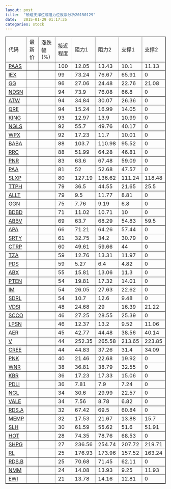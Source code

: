 ```yaml
---
layout: post
title:  "触碰支撑位或阻力位股票分析20150129"
date:   2015-01-29 01:17:35
categories: stock
---
```

<script type="text/javascript">
var stockList = []
stockList.push('gb_paas');
stockList.push('gb_iex');
stockList.push('gb_gg');
stockList.push('gb_ndsn');
stockList.push('gb_atw');
stockList.push('gb_qre');
stockList.push('gb_king');
stockList.push('gb_ngls');
stockList.push('gb_wpx');
stockList.push('gb_baba');
stockList.push('gb_rrc');
stockList.push('gb_pnr');
stockList.push('gb_paa');
stockList.push('gb_slxp');
stockList.push('gb_ttph');
stockList.push('gb_allt');
stockList.push('gb_ggn');
stockList.push('gb_bdbd');
stockList.push('gb_abbv');
stockList.push('gb_apa');
stockList.push('gb_srty');
stockList.push('gb_ctrp');
stockList.push('gb_tza');
stockList.push('gb_pds');
stockList.push('gb_abx');
stockList.push('gb_pten');
stockList.push('gb_im');
stockList.push('gb_sdrl');
stockList.push('gb_vdsi');
stockList.push('gb_scco');
stockList.push('gb_lpsn');
stockList.push('gb_aer');
stockList.push('gb_v');
stockList.push('gb_cree');
stockList.push('gb_pnk');
stockList.push('gb_wnr');
stockList.push('gb_kbr');
stockList.push('gb_pdli');
stockList.push('gb_ngl');
stockList.push('gb_vale');
stockList.push('gb_rds.a');
stockList.push('gb_memp');
stockList.push('gb_slh');
stockList.push('gb_hot');
stockList.push('gb_shpg');
stockList.push('gb_rl');
stockList.push('gb_rds.b');
stockList.push('gb_nmm');
stockList.push('gb_ewi');
</script>
<table border="1">
 <tr>
 <td>代码</td>
 <td>最新价</td>
 <td>涨跌幅(%)</td>
 <td>接近程度</td>
 <td>阻力1</td>
 <td>阻力2</td>
 <td>支撑1</td>
 <td>支撑2</td>
</tr>
  <tr id="paas" class="green">
  <td><a href="http://stock.finance.sina.com.cn/usstock/quotes/PAAS.html" target="_blank">PAAS</a></td><td></td><td></td><td>100</td><td>12.05</td><td>13.43</td><td>10.1</td><td>11.13</td></tr>
  <tr id="iex" class="red">
  <td><a href="http://stock.finance.sina.com.cn/usstock/quotes/IEX.html" target="_blank">IEX</a></td><td></td><td></td><td>99</td><td>73.24</td><td>76.67</td><td>65.91</td><td>0</td></tr>
  <tr id="gg" class="red">
  <td><a href="http://stock.finance.sina.com.cn/usstock/quotes/GG.html" target="_blank">GG</a></td><td></td><td></td><td>96</td><td>27.06</td><td>24.48</td><td>22.76</td><td>21.08</td></tr>
  <tr id="ndsn" class="red">
  <td><a href="http://stock.finance.sina.com.cn/usstock/quotes/NDSN.html" target="_blank">NDSN</a></td><td></td><td></td><td>94</td><td>73.9</td><td>76.08</td><td>66.8</td><td>0</td></tr>
  <tr id="atw" class="red">
  <td><a href="http://stock.finance.sina.com.cn/usstock/quotes/ATW.html" target="_blank">ATW</a></td><td></td><td></td><td>94</td><td>34.84</td><td>30.07</td><td>26.36</td><td>0</td></tr>
  <tr id="qre" class="red">
  <td><a href="http://stock.finance.sina.com.cn/usstock/quotes/QRE.html" target="_blank">QRE</a></td><td></td><td></td><td>94</td><td>15.24</td><td>16.99</td><td>14.05</td><td>0</td></tr>
  <tr id="king" class="red">
  <td><a href="http://stock.finance.sina.com.cn/usstock/quotes/KING.html" target="_blank">KING</a></td><td></td><td></td><td>93</td><td>12.97</td><td>13.9</td><td>10.99</td><td>0</td></tr>
  <tr id="ngls" class="red">
  <td><a href="http://stock.finance.sina.com.cn/usstock/quotes/NGLS.html" target="_blank">NGLS</a></td><td></td><td></td><td>92</td><td>55.7</td><td>49.76</td><td>40.17</td><td>0</td></tr>
  <tr id="wpx" class="red">
  <td><a href="http://stock.finance.sina.com.cn/usstock/quotes/WPX.html" target="_blank">WPX</a></td><td></td><td></td><td>92</td><td>17.23</td><td>11.7</td><td>10.01</td><td>0</td></tr>
  <tr id="baba" class="red">
  <td><a href="http://stock.finance.sina.com.cn/usstock/quotes/BABA.html" target="_blank">BABA</a></td><td></td><td></td><td>88</td><td>103.7</td><td>110.98</td><td>95.52</td><td>0</td></tr>
  <tr id="rrc" class="green">
  <td><a href="http://stock.finance.sina.com.cn/usstock/quotes/RRC.html" target="_blank">RRC</a></td><td></td><td></td><td>88</td><td>51.99</td><td>64.28</td><td>46.81</td><td>0</td></tr>
  <tr id="pnr" class="red">
  <td><a href="http://stock.finance.sina.com.cn/usstock/quotes/PNR.html" target="_blank">PNR</a></td><td></td><td></td><td>83</td><td>63.6</td><td>67.48</td><td>59.09</td><td>0</td></tr>
  <tr id="paa" class="red">
  <td><a href="http://stock.finance.sina.com.cn/usstock/quotes/PAA.html" target="_blank">PAA</a></td><td></td><td></td><td>81</td><td>52</td><td>52.68</td><td>47.57</td><td>0</td></tr>
  <tr id="slxp" class="red">
  <td><a href="http://stock.finance.sina.com.cn/usstock/quotes/SLXP.html" target="_blank">SLXP</a></td><td></td><td></td><td>80</td><td>127.19</td><td>136.62</td><td>111.24</td><td>118.48</td></tr>
  <tr id="ttph" class="red">
  <td><a href="http://stock.finance.sina.com.cn/usstock/quotes/TTPH.html" target="_blank">TTPH</a></td><td></td><td></td><td>79</td><td>36.5</td><td>44.55</td><td>21.65</td><td>25.5</td></tr>
  <tr id="allt" class="red">
  <td><a href="http://stock.finance.sina.com.cn/usstock/quotes/ALLT.html" target="_blank">ALLT</a></td><td></td><td></td><td>79</td><td>9.5</td><td>11.77</td><td>8.81</td><td>0</td></tr>
  <tr id="ggn" class="red">
  <td><a href="http://stock.finance.sina.com.cn/usstock/quotes/GGN.html" target="_blank">GGN</a></td><td></td><td></td><td>75</td><td>7.76</td><td>9.19</td><td>6.8</td><td>0</td></tr>
  <tr id="bdbd" class="green">
  <td><a href="http://stock.finance.sina.com.cn/usstock/quotes/BDBD.html" target="_blank">BDBD</a></td><td></td><td></td><td>71</td><td>11.02</td><td>10.71</td><td>10</td><td>0</td></tr>
  <tr id="abbv" class="red">
  <td><a href="http://stock.finance.sina.com.cn/usstock/quotes/ABBV.html" target="_blank">ABBV</a></td><td></td><td></td><td>69</td><td>63.7</td><td>68.29</td><td>54.83</td><td>59.5</td></tr>
  <tr id="apa" class="red">
  <td><a href="http://stock.finance.sina.com.cn/usstock/quotes/APA.html" target="_blank">APA</a></td><td></td><td></td><td>66</td><td>71.21</td><td>64.26</td><td>57.44</td><td>0</td></tr>
  <tr id="srty" class="green">
  <td><a href="http://stock.finance.sina.com.cn/usstock/quotes/SRTY.html" target="_blank">SRTY</a></td><td></td><td></td><td>61</td><td>32.75</td><td>34.2</td><td>30.79</td><td>0</td></tr>
  <tr id="ctrp" class="red">
  <td><a href="http://stock.finance.sina.com.cn/usstock/quotes/CTRP.html" target="_blank">CTRP</a></td><td></td><td></td><td>60</td><td>49.61</td><td>59.66</td><td>44</td><td>0</td></tr>
  <tr id="tza" class="green">
  <td><a href="http://stock.finance.sina.com.cn/usstock/quotes/TZA.html" target="_blank">TZA</a></td><td></td><td></td><td>59</td><td>12.76</td><td>13.31</td><td>11.97</td><td>0</td></tr>
  <tr id="pds" class="green">
  <td><a href="http://stock.finance.sina.com.cn/usstock/quotes/PDS.html" target="_blank">PDS</a></td><td></td><td></td><td>59</td><td>5.27</td><td>6.4</td><td>4.82</td><td>0</td></tr>
  <tr id="abx" class="red">
  <td><a href="http://stock.finance.sina.com.cn/usstock/quotes/ABX.html" target="_blank">ABX</a></td><td></td><td></td><td>55</td><td>15.81</td><td>13.06</td><td>11.3</td><td>0</td></tr>
  <tr id="pten" class="red">
  <td><a href="http://stock.finance.sina.com.cn/usstock/quotes/PTEN.html" target="_blank">PTEN</a></td><td></td><td></td><td>54</td><td>19.81</td><td>17.32</td><td>14.01</td><td>0</td></tr>
  <tr id="im" class="red">
  <td><a href="http://stock.finance.sina.com.cn/usstock/quotes/IM.html" target="_blank">IM</a></td><td></td><td></td><td>54</td><td>26.05</td><td>27.63</td><td>22.62</td><td>0</td></tr>
  <tr id="sdrl" class="red">
  <td><a href="http://stock.finance.sina.com.cn/usstock/quotes/SDRL.html" target="_blank">SDRL</a></td><td></td><td></td><td>54</td><td>10.7</td><td>12.6</td><td>9.48</td><td>0</td></tr>
  <tr id="vdsi" class="green">
  <td><a href="http://stock.finance.sina.com.cn/usstock/quotes/VDSI.html" target="_blank">VDSI</a></td><td></td><td></td><td>48</td><td>24.68</td><td>29</td><td>16.39</td><td>21.22</td></tr>
  <tr id="scco" class="red">
  <td><a href="http://stock.finance.sina.com.cn/usstock/quotes/SCCO.html" target="_blank">SCCO</a></td><td></td><td></td><td>46</td><td>27.25</td><td>28.55</td><td>25.39</td><td>0</td></tr>
  <tr id="lpsn" class="green">
  <td><a href="http://stock.finance.sina.com.cn/usstock/quotes/LPSN.html" target="_blank">LPSN</a></td><td></td><td></td><td>46</td><td>12.37</td><td>13.2</td><td>9.52</td><td>11.06</td></tr>
  <tr id="aer" class="green">
  <td><a href="http://stock.finance.sina.com.cn/usstock/quotes/AER.html" target="_blank">AER</a></td><td></td><td></td><td>45</td><td>42.77</td><td>44.48</td><td>38.56</td><td>40.14</td></tr>
  <tr id="v" class="red">
  <td><a href="http://stock.finance.sina.com.cn/usstock/quotes/V.html" target="_blank">V</a></td><td></td><td></td><td>44</td><td>252.35</td><td>265.58</td><td>213.65</td><td>223.85</td></tr>
  <tr id="cree" class="red">
  <td><a href="http://stock.finance.sina.com.cn/usstock/quotes/CREE.html" target="_blank">CREE</a></td><td></td><td></td><td>44</td><td>44.83</td><td>37.26</td><td>31.4</td><td>34.09</td></tr>
  <tr id="pnk" class="red">
  <td><a href="http://stock.finance.sina.com.cn/usstock/quotes/PNK.html" target="_blank">PNK</a></td><td></td><td></td><td>40</td><td>21.46</td><td>22.68</td><td>19.92</td><td>0</td></tr>
  <tr id="wnr" class="red">
  <td><a href="http://stock.finance.sina.com.cn/usstock/quotes/WNR.html" target="_blank">WNR</a></td><td></td><td></td><td>38</td><td>36.81</td><td>38.79</td><td>32.55</td><td>0</td></tr>
  <tr id="kbr" class="red">
  <td><a href="http://stock.finance.sina.com.cn/usstock/quotes/KBR.html" target="_blank">KBR</a></td><td></td><td></td><td>36</td><td>17.23</td><td>17.33</td><td>15.06</td><td>0</td></tr>
  <tr id="pdli" class="red">
  <td><a href="http://stock.finance.sina.com.cn/usstock/quotes/PDLI.html" target="_blank">PDLI</a></td><td></td><td></td><td>36</td><td>7.81</td><td>7.9</td><td>7.24</td><td>0</td></tr>
  <tr id="ngl" class="red">
  <td><a href="http://stock.finance.sina.com.cn/usstock/quotes/NGL.html" target="_blank">NGL</a></td><td></td><td></td><td>34</td><td>30.6</td><td>29.99</td><td>22.57</td><td>0</td></tr>
  <tr id="vale" class="red">
  <td><a href="http://stock.finance.sina.com.cn/usstock/quotes/VALE.html" target="_blank">VALE</a></td><td></td><td></td><td>34</td><td>7.56</td><td>8.78</td><td>6.82</td><td>0</td></tr>
  <tr id="rds.a" class="red">
  <td><a href="http://stock.finance.sina.com.cn/usstock/quotes/RDS.A.html" target="_blank">RDS.A</a></td><td></td><td></td><td>32</td><td>67.42</td><td>69.5</td><td>60.84</td><td>0</td></tr>
  <tr id="memp" class="red">
  <td><a href="http://stock.finance.sina.com.cn/usstock/quotes/MEMP.html" target="_blank">MEMP</a></td><td></td><td></td><td>32</td><td>17.53</td><td>21.67</td><td>13.88</td><td>15.7</td></tr>
  <tr id="slh" class="green">
  <td><a href="http://stock.finance.sina.com.cn/usstock/quotes/SLH.html" target="_blank">SLH</a></td><td></td><td></td><td>30</td><td>61.59</td><td>55.62</td><td>51.6</td><td>51.91</td></tr>
  <tr id="hot" class="red">
  <td><a href="http://stock.finance.sina.com.cn/usstock/quotes/HOT.html" target="_blank">HOT</a></td><td></td><td></td><td>28</td><td>74.35</td><td>78.76</td><td>68.53</td><td>0</td></tr>
  <tr id="shpg" class="green">
  <td><a href="http://stock.finance.sina.com.cn/usstock/quotes/SHPG.html" target="_blank">SHPG</a></td><td></td><td></td><td>27</td><td>236.56</td><td>254.74</td><td>207.72</td><td>219.71</td></tr>
  <tr id="rl" class="green">
  <td><a href="http://stock.finance.sina.com.cn/usstock/quotes/RL.html" target="_blank">RL</a></td><td></td><td></td><td>25</td><td>176.93</td><td>173.96</td><td>157.52</td><td>163.24</td></tr>
  <tr id="rds.b" class="red">
  <td><a href="http://stock.finance.sina.com.cn/usstock/quotes/RDS.B.html" target="_blank">RDS.B</a></td><td></td><td></td><td>25</td><td>70.68</td><td>71.45</td><td>62.11</td><td>0</td></tr>
  <tr id="nmm" class="green">
  <td><a href="http://stock.finance.sina.com.cn/usstock/quotes/NMM.html" target="_blank">NMM</a></td><td></td><td></td><td>24</td><td>14.08</td><td>13.93</td><td>9.25</td><td>11.93</td></tr>
  <tr id="ewi" class="red">
  <td><a href="http://stock.finance.sina.com.cn/usstock/quotes/EWI.html" target="_blank">EWI</a></td><td></td><td></td><td>21</td><td>13.78</td><td>14.16</td><td>12.81</td><td>0</td></tr>
</table>
